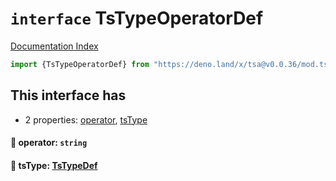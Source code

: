 # `interface` TsTypeOperatorDef

[Documentation Index](../README.md)

```ts
import {TsTypeOperatorDef} from "https://deno.land/x/tsa@v0.0.36/mod.ts"
```

## This interface has

- 2 properties:
[operator](#-operator-string),
[tsType](#-tstype-tstypedef)


#### 📄 operator: `string`



#### 📄 tsType: [TsTypeDef](../type.TsTypeDef/README.md)



